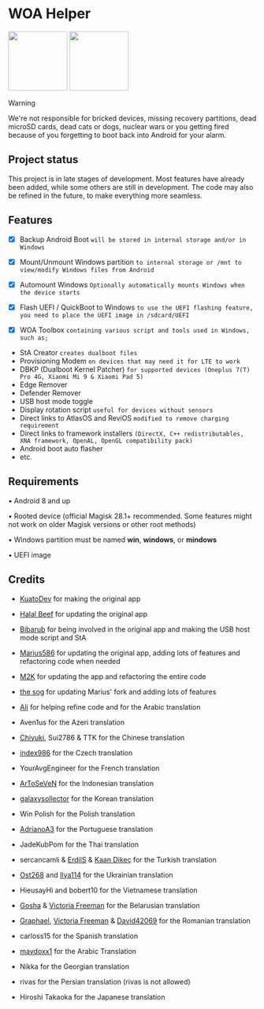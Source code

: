 # WOA Helper
<p float="left" >
<img src="Helper-dark.png" width="120" alt="">
<img src="Helper-light.png" width="120" alt="">
</p>

> [!WARNING]
>
> We're not responsible for bricked devices, missing recovery partitions, dead microSD cards, dead cats or dogs, nuclear wars or you getting fired because of you forgetting to boot back into Android for your alarm.

## Project status
This project is in late stages of development. Most features have already been added, while some others are still in development. The code may also be refined in the future, to make everything more seamless.

## Features
- [x] Backup Android Boot ```will be stored in internal storage and/or in Windows```
- [x] Mount/Unmount Windows partition ```to internal storage or /mnt to view/modify Windows files from Android```
- [x] Automount Windows ```Optionally automatically mounts Windows when the device starts```
- [x] Flash UEFI / QuickBoot to Windows ```to use the UEFI flashing feature, you need to place the UEFI image in /sdcard/UEFI```

- [x] WOA Toolbox ```containing various script and tools used in Windows, such as;```
- StA Creator ```creates dualboot files```
- Provisioning Modem ```on devices that may need it for LTE to work```
- DBKP (Dualboot Kernel Patcher) ```for supported devices (Oneplus 7(T) Pro 4G, Xiaomi Mi 9 & Xiaomi Pad 5)```
- Edge Remover
- Defender Remover
- USB host mode toggle
- Display rotation script ```useful for devices without sensors```
- Direct links to AtlasOS and ReviOS ```modified to remove charging requirement```
- Direct links to framework installers ```(DirectX, C++ redistributables, XNA framework, OpenAL, OpenGL compatibility pack)```
- Android boot auto flasher
- etc.

## Requirements
• Android 8 and up

• Rooted device (official Magisk 28.1+ recommended. Some features might not work on older Magisk versions or other root methods)

• Windows partition must be named **win**, **windows**, or **mindows**

• UEFI image

## Credits
- [KuatoDev](https://github.com/KuatoDev) for making the original app
- [Halal Beef](https://github.com/halal-beef) for updating the original app
- [Bibarub](https://github.com/bibarub) for being involved in the original app and making the USB host mode script and StA
- [Marius586](https://github.com/Marius586) for updating the original app, adding lots of features and refactoring code when needed
- [M2K](https://github.com/remtrik) for updating the app and refactoring the entire code
- [the sog](https://github.com/n00b69) for updating Marius' fork and adding lots of features

- [Ali](https://github.com/gixousiyq) for helping refine code and for the Arabic translation
- Aven1us for the Azeri translation
- [Chiyuki](https://github.com/chiyuki0325), Sui2786 & TTK for the Chinese translation
- [index986](https://github.com/index986) for the Czech translation
- YourAvgEngineer for the French translation
- [ArToSeVeN](https://github.com/Artoseven) for the Indonesian translation
- [galaxysollector](https://github.com/galaxysollector) for the Korean translation
- Win Polish for the Polish translation
- [AdrianoA3](https://github.com/AdrianoA3) for the Portuguese translation
- JadeKubPom for the Thai translation
- sercancamli & [ErdilS](https://github.com/erdilS) & [Kaan Dikeç](https://github.com/dikeckaan) for the Turkish translation
- [Ost268](https://github.com/Ost268) and [Ilya114](https://github.com/Ilya114) for the Ukrainian translation
- HieusayHi and bobert10 for the Vietnamese translation
- [Gosha](https://github.com/Xhdsos) & [Victoria Freeman](https://github.com/VendDair) for the Belarusian translation
- [Graphael](https://github.com/grphks), [Victoria Freeman](https://github.com/VendDair) & [David42069](https://github.com/david-42069) for the Romanian translation
- carloss15 for the Spanish translation
- [maydoxx1](https://github.com/maydoxx1) for the Arabic Translation
- Nikka for the Georgian translation
- rivas for the Persian translation (rivas is not allowed)
- Hiroshi Takaoka for the Japanese translation
